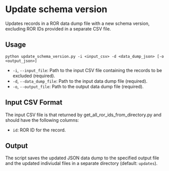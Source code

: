 # Update schema version

Updates records in a ROR data dump file with a new schema version, excluding ROR IDs provided in a separate CSV file.

## Usage

```
python update_schema_version.py -i <input_csv> -d <data_dump_json> [-o <output_json>]
```

- `-i`, `--input_file`: Path to the input CSV file containing the records to be excluded (required).
- `-d`, `--data_dump_file`: Path to the input data dump file (required).
- `-o`, `--output_file`: Path to the output data dump file (required).

## Input CSV Format

The input CSV file is that returned by get_all_ror_ids_from_directory.py and should have the following columns:
- `id`: ROR ID for the record.


## Output

The script saves the updated JSON data dump to the specified output file and the updated indiviudal files in a separate directory (default: `updates`).